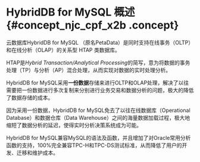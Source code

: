 # HybridDB for MySQL 概述 {#concept_njc_cpf_x2b .concept}

云数据库HybridDB for MySQL （原名PetaData）是同时支持在线事务（OLTP）和在线分析（OLAP）的关系型 HTAP 类数据库。

HTAP是*Hybrid Transaction/Analytical Processing*的简写，意为将数据的事务处理（TP）与分析（AP）混合处理，从而实现对数据的实时处理分析。

HybridDB for MySQL采用**一份数据**存储来进行OLTP和OLAP处理，解决了以往需要把一份数据进行多次复制来分别进行业务交易和数据分析的问题，极大的降低了数据存储的成本。

因为采用一份数据，HybridDB for MySQL免去了以往在线数据库（Operational Database）和数据仓库（Data Warehouse）之间的海量数据加载过程，极大地缩短了数据分析的延迟，使得实时分析决策系统成为可能。

HybridDB for MySQL兼容MySQL的语法及函数，并且增加了对Oracle常用分析函数的支持，100%完全兼容TPC-H和TPC-DS测试标准，从而降低了用户的开发、迁移和维护成本。

